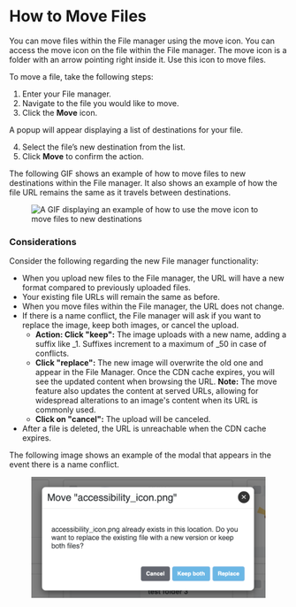 # How to Move Files

You can move files within the File manager using the move icon. You can access the move icon on the file within the File manager. The move icon is a folder with an arrow pointing right inside it. Use this icon to move files.

To move a file, take the following steps:

1. Enter your File manager.
2. Navigate to the file you would like to move.
3. Click the **Move** icon.

A popup will appear displaying a list of destinations for your file.

4. Select the file’s new destination from the list.
5. Click **Move** to confirm the action.

The following GIF shows an example of how to move files to new destinations within the File manager. It also shows an example of how the file URL remains the same as it travels between destinations.

<figure><img src="https://lh7-eu.googleusercontent.com/l8V8SahKaiMP4ARv_ykwpixjhbZMWGnUBXEu6K-VJDUQJezRYaUgVpMapt8e4FC-_payleKHQBdNtB7ZCr0sT7zEj1-Ajr4q58a_hvqLFss-g9Re_LJxptxkhxjKyQlUaS1NoZaGwph0IzXMcezgoJA" alt="A GIF displaying an example of how to use the move icon to move files to new destinations"><figcaption></figcaption></figure>

### Considerations

Consider the following regarding the new File manager functionality:

* When you upload new files to the File manager, the URL will have a new format compared to previously uploaded files.
* Your existing file URLs will remain the same as before.
* When you move files within the File manager, the URL does not change.
* If there is a name conflict, the File manager will ask if you want to replace the image, keep both images, or cancel the upload.&#x20;
  * **Action: Click "keep":** The image uploads with a new name, adding a suffix like \_1. Suffixes increment to a maximum of \_50 in case of conflicts.
  * **Click "replace":** The new image will overwrite the old one and appear in the File Manager. Once the CDN cache expires, you will see the updated content when browsing the URL. **Note:** The move feature also updates the content at served URLs, allowing for widespread alterations to an image's content when its URL is commonly used.
  * **Click on "cancel":** The upload will be canceled.
* After a file is deleted, the URL is unreachable when the CDN cache expires.

The following image shows an example of the modal that appears in the event there is a name conflict.

<figure><img src="../../.gitbook/assets/CleanShot 2024-05-03 at 15.30.44@2x.png" alt="Modal informing the end user that there is a name conflict and two files in the same folder have the same name. The end user can keep both files, or replace the existing file with the new file. They can also cancel the action." width="563"><figcaption></figcaption></figure>

